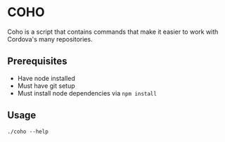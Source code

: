 COHO
=======

Coho is a script that contains commands that make it easier to work with Cordova's many repositories.

Prerequisites
-------------
 - Have node installed
 - Must have git setup
 - Must install node dependencies via `npm install`

Usage
-----
`./coho --help`

